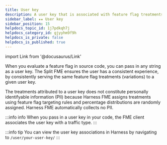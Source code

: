 ```yaml
---
title: User key
description: A user key that is associated with feature flag treatments (variations)
sidebar_label: ★★ User key
sidebar_position: 15
helpdocs_topic_id: 1j7pdkqh7j
helpdocs_category_id: gjyyhm9f9h
helpdocs_is_private: false
helpdocs_is_published: true
---
```

import Link from '@docusaurus/Link'

When you evaluate a feature flag in source code, you can pass in any string as a user key. The Split FME ensures the user has a consistent experience, by consistently serving the same feature flag treatments (variations) to a given user key. 

The treatments attributed to a user key does not constitute personally identifyable information (PII) because Harness FME assigns treatments using feature flag targeting rules and percentage distributions are randomly assigned. Harness FME automatically collects no PII.

:::info info
When you pass in a user key in your code, the FME client associates the user key with a <Link to="traffic-type">traffic type</Link>.
:::

:::info tip
You can view the user key associations in Harness by navigating to `/user/your-user-key/`
:::
